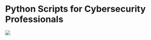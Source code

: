 # Python Scripts for Cybersecurity Professionals

<img src="https://colab.research.google.com/assets/colab-badge.svg">
